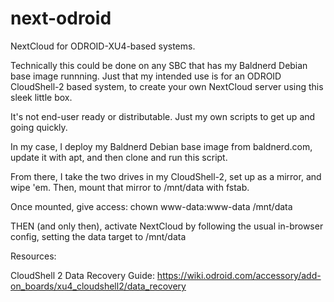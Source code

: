 # next-odroid
NextCloud for ODROID-XU4-based systems.

Technically this could be done on any SBC that has my Baldnerd Debian base image runnning. Just that my intended use is for an ODROID CloudShell-2 based system, to create your own NextCloud server using this sleek little box.

It's not end-user ready or distributable. Just my own scripts to get up and going quickly.

In my case, I deploy my Baldnerd Debian base image from baldnerd.com, update it with apt, and then clone and run this script.

From there, I take the two drives in my CloudShell-2, set up as a mirror, and wipe 'em. Then, mount that mirror to /mnt/data with fstab.

Once mounted, give access: chown www-data:www-data /mnt/data

THEN (and only then), activate NextCloud by following the usual in-browser config, setting the data target to /mnt/data

Resources:

CloudShell 2 Data Recovery Guide:
https://wiki.odroid.com/accessory/add-on_boards/xu4_cloudshell2/data_recovery
